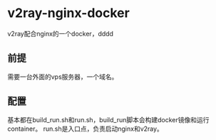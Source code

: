 # v2ray-nginx-docker
v2ray配合nginx的一个docker，dddd
## 前提
需要一台外面的vps服务器，一个域名。
## 配置
基本都在build_run.sh和run.sh，build_run脚本会构建docker镜像和运行container。
run.sh是入口点，负责启动nginx和v2ray。
